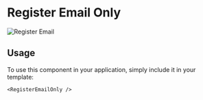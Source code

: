 # Register Email Only

![Register Email](/RegisterEmailOnly.png)

## Usage

To use this component in your application, simply include it in your template:

```
<RegisterEmailOnly />
```